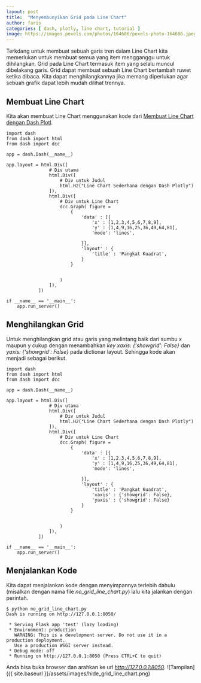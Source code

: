 ```yaml
---
layout: post
title:  "Menyembunyikan Grid pada Line Chart"
author: faris
categories: [ dash, plotly, line chart, tutorial ]
image: https://images.pexels.com/photos/164686/pexels-photo-164686.jpeg
---
```

Terkdang untuk membuat sebuah garis tren dalam Line Chart kita memerlukan untuk membuat semua yang item mengganggu untuk dihilangkan. Grid pada Line Chart termasuk item yang selalu muncul dibelakang garis. Grid dapat membuat sebuah Line Chart bertambah ruwet ketika dibaca. Kita dapat menghilangkannya jika memang diperlukan agar sebuah grafik dapat lebih mudah dilihat trennya.


## Membuat Line Chart

Kita akan membuat Line Chart menggunakan kode dari [Membuat Line Chart dengan Dash Plotl](https://farispriadi.github.io/dash-simple-line-chart/).


```
import dash
from dash import html
from dash import dcc

app = dash.Dash(__name__)

app.layout = html.Div([
				# Div utama
				html.Div([
					# Div untuk Judul
					html.H2("Line Chart Sederhana dengan Dash Plotly")
				]),
				html.Div([
					# Div untuk Line Chart
					dcc.Graph( figure =
						{
							'data' : [{
								'x' : [1,2,3,4,5,6,7,8,9],
								'y' : [1,4,9,16,25,36,49,64,81],
								'mode': 'lines',

							}],
							'layout' : {
								'title' : 'Pangkat Kuadrat',
							}
						}


					)
				]),
			])

if __name__ == '__main__':
	app.run_server()

```

## Menghilangkan Grid
Untuk menghilangkan grid atau garis yang melintang baik dari sumbu x maupun y cukup dengan menambahkan *key* *xaxis: {'showgrid': False}* dan *yaxis: {'showgrid': False}* pada dictionar layout. Sehingga kode akan menjadi sebagai berikut.

```
import dash
from dash import html
from dash import dcc

app = dash.Dash(__name__)

app.layout = html.Div([
				# Div utama
				html.Div([
					# Div untuk Judul
					html.H2("Line Chart Sederhana dengan Dash Plotly")
				]),
				html.Div([
					# Div untuk Line Chart
					dcc.Graph( figure =
						{
							'data' : [{
								'x' : [1,2,3,4,5,6,7,8,9],
								'y' : [1,4,9,16,25,36,49,64,81],
								'mode': 'lines',

							}],
							'layout' : {
								'title' : 'Pangkat Kuadrat',
								'xaxis' : {'showgrid': False},
								'yaxis' : {'showgrid': False}
							}
						}


					)
				]),
			])

if __name__ == '__main__':
	app.run_server()
```
## Menjalankan Kode

Kita dapat menjalankan kode dengan menyimpannya terlebih dahulu (misalkan dengan nama file *no_grid_line_chart.py*) lalu kita jalankan dengan perintah.

```
$ python no_grid_line_chart.py
Dash is running on http://127.0.0.1:8050/

 * Serving Flask app 'test' (lazy loading)
 * Environment: production
   WARNING: This is a development server. Do not use it in a production deployment.
   Use a production WSGI server instead.
 * Debug mode: off
 * Running on http://127.0.0.1:8050 (Press CTRL+C to quit)
```


Anda bisa buka browser dan arahkan ke url *http://127.0.0.1:8050*.
![Tampilan]({{ site.baseurl }}/assets/images/hide_grid_line_chart.png)